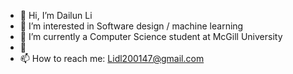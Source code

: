 - 👋 Hi, I’m Dailun Li
- 👀 I’m interested in Software design / machine learning
- 🌱 I’m currently a Computer Science student at McGill University
- 💞️
- 📫 How to reach me: Lidl200147@gmail.com

<!---
lidl2019/lidl2019 is a ✨ special ✨ repository because its `README.md` (this file) appears on your GitHub profile.
You can click the Preview link to take a look at your changes.
--->
